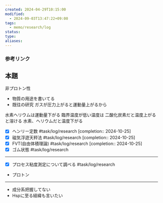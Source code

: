 ```yaml
---
created: 2024-04-29T10:15:00
modified:
  - 2024-09-03T13:47:22+09:00
tags:
  - memo/research/log
status: 
type: 
aliases: 
---
```

### 参考リンク
## 本題
非プロトン性
- 物質の用途を書いてる
- 既往の研究
ガスが圧力上がると運動量上がるから

水素ヘリウムは運動量下がる
臨界温度が低い温度は
二酸化炭素だと温度上がると溶ける
水素、ヘリウムだと温度下がる

- [x] ヘンリー定数 #task/log/research  [completion:: 2024-10-25]
- [x] 磁気浮遊天秤法 #task/log/research  [completion:: 2024-10-25]
- [x] FVT(自由体積理論) #task/log/research  [completion:: 2024-10-25]
- [x] ゴム状態 #task/log/research
---
- [x] プロセス粘度測定について調べる #task/log/research
- プロトン
- ---
- 成分系把握してない
- Hspに至る経緯も言いたい